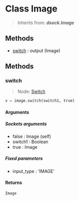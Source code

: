 
# Class Image

> Inherits from: ***dsock.Image***

## Methods



- [switch](#switch) : output (Image)



## Methods


### switch

> Node: [Switch](../nodes/{self.node_name}.md)

```python
v = image.switch(switch1, true)
```


#### Arguments


##### Sockets arguments



- false : Image (self)
- switch1 : Boolean
- true : Image



##### Fixed parameters



- input_type : 'IMAGE'



#### Returns

    Image
